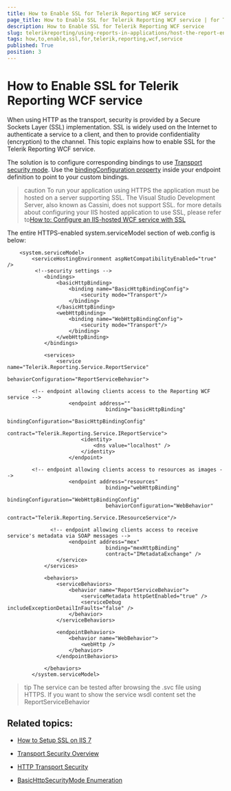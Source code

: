 ```yaml
---
title: How to Enable SSL for Telerik Reporting WCF service
page_title: How to Enable SSL for Telerik Reporting WCF service | for Telerik Reporting Documentation
description: How to Enable SSL for Telerik Reporting WCF service
slug: telerikreporting/using-reports-in-applications/host-the-report-engine-remotely/telerik-reporting-wcf-service/how-to-enable-ssl-for-telerik-reporting-wcf-service
tags: how,to,enable,ssl,for,telerik,reporting,wcf,service
published: True
position: 3
---
```


# How to Enable SSL for Telerik Reporting WCF service



When using HTTP as the transport, security is provided by a Secure Sockets Layer (SSL) implementation. SSL is widely used on the Internet to authenticate a service to a client, and then to provide confidentiality (encryption) to the channel. This topic explains how to enable SSL for the Telerik Reporting WCF service.

The solution is to configure corresponding bindings to use [Transport security mode](http://msdn.microsoft.com/en-us/library/ms729700(v=vs.110).aspx). Use the [bindingConfiguration property](http://msdn.microsoft.com/en-us/library/system.servicemodel.configuration.serviceendpointelement.bindingconfiguration.aspx) inside your endpoint definition to point to your custom bindings.
      

>caution To run your application using HTTPS the application must be hosted on a server supporting SSL. The Visual Studio Development Server, also known as Cassini, does not support SSL. for more details about configuring your IIS hosted application to use SSL, please refer to[How to: Configure an IIS-hosted WCF service with SSL](http://msdn.microsoft.com/en-us/library/hh556232(v=vs.110).aspx)
>


The entire HTTPS-enabled system.serviceModel section of web.config is below:
      

	
		<system.serviceModel>
		    <serviceHostingEnvironment aspNetCompatibilityEnabled="true" />
			 <!--security settings -->
				<bindings>
					<basicHttpBinding>
						<binding name="BasicHttpBindingConfig">
							<security mode="Transport"/>
						</binding>
					</basicHttpBinding>
					<webHttpBinding>
						<binding name="WebHttpBindingConfig">
							<security mode="Transport"/>
						</binding>
					</webHttpBinding>
				</bindings>
			 
				<services>
					<service name="Telerik.Reporting.Service.ReportService"
								behaviorConfiguration="ReportServiceBehavior">
			 
            <!-- endpoint allowing clients access to the Reporting WCF service -->
						<endpoint address=""
									binding="basicHttpBinding"
									bindingConfiguration="BasicHttpBindingConfig"
									contract="Telerik.Reporting.Service.IReportService">
							<identity>
								<dns value="localhost" />
							</identity>
						</endpoint>
			      
            <!-- endpoint allowing clients access to resources as images -->
						<endpoint address="resources"
									binding="webHttpBinding"
									bindingConfiguration="WebHttpBindingConfig"
									behaviorConfiguration="WebBehavior"
									contract="Telerik.Reporting.Service.IResourceService"/>
                  
			      <!-- endpoint allowing clients access to receive service's metadata via SOAP messages -->
						<endpoint address="mex"
									binding="mexHttpBinding"
									contract="IMetadataExchange" />
					</service>
				</services>
			 
				<behaviors>
					<serviceBehaviors>
						<behavior name="ReportServiceBehavior">
							<serviceMetadata httpGetEnabled="true" />
							<serviceDebug includeExceptionDetailInFaults="false" />
						</behavior>
					</serviceBehaviors>
			 
					<endpointBehaviors>
						<behavior name="WebBehavior">
							<webHttp />
						</behavior>
					</endpointBehaviors>
			 
				</behaviors>
			</system.serviceModel>
			



>tip The service can be tested after browsing the .svc file using HTTPS. If you want to show the service wsdl content set the ReportServiceBehavior
            <serviceMetadata httpsGetEnabled="true" />
>


## Related topics:

* [How to Setup SSL on IIS 7](http://learn.iis.net/page.aspx/144/how-to-setup-ssl-on-iis-70/)

* [Transport Security Overview](http://msdn.microsoft.com/en-us/library/ms729700.aspx)

* [HTTP Transport Security](http://msdn.microsoft.com/en-us/library/ms734679.aspx)

* [BasicHttpSecurityMode Enumeration](http://msdn.microsoft.com/en-us/library/system.servicemodel.basichttpsecuritymode.aspx)
